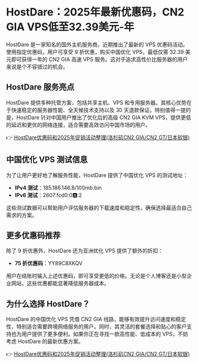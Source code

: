 # HostDare：2025年最新优惠码，CN2 GIA VPS低至32.39美元-年

HostDare 是一家知名的国外主机服务商，近期推出了最新的 VPS 优惠码活动。使用指定优惠码，用户可享受 9 折优惠，购买中国优化 VPS，最低仅需 32.39 美元即可获得一年的 CN2 GIA 高速 VPS 服务。这对于追求高性价比服务器的用户来说是个不容错过的机会。

## HostDare 服务亮点

HostDare 提供多种托管方案，包括共享主机、VPS 和专用服务器。其核心优势在于快速稳定的服务器性能、全天候技术支持以及 30 天退款保证。特别值得一提的是，HostDare 针对中国用户推出了优化后的高级 CN2 GIA KVM VPS，提供更低的延迟和更优的网络连接，适合需要高效访问中国市场的用户。

👉 [HostDare优惠码和2025年促销活动整理(洛杉矶CN2 GIA/CN2 GT/日本软银)](https://bit.ly/hostdare)

## 中国优化 VPS 测试信息

为了让用户更好地了解服务性能，HostDare 提供了中国优化 VPS 的测试地址：  
- **IPv4 测试**：185.186.146.8/100mb.bin  
- **IPv6 测试**：2607:fcd0:0:a::2  

这些测试数据可以帮助用户评估服务器的下载速度和稳定性，确保选择最适合自己需求的方案。

## 更多优惠码推荐

除了 9 折优惠外，HostDare 还为亚洲优化 VPS 提供了额外的折扣：  
- **75 折优惠码**：YY89C8XKQV  

用户在结账时输入上述优惠码，即可享受更低的价格。无论是个人博客还是小型企业网站，这些优惠都能显著降低服务器成本。

## 为什么选择 HostDare？

HostDare 的中国优化 VPS 凭借 CN2 GIA 线路，能够有效提升访问速度和稳定性，特别适合需要跨境网络服务的用户。同时，其灵活的套餐选择和贴心的客户支持也为用户提供了更多便利。如果你正在寻找一款高性能、低成本的 VPS，不妨考虑 HostDare 的最新优惠方案。

👉 [HostDare优惠码和2025年促销活动整理(洛杉矶CN2 GIA/CN2 GT/日本软银)](https://bit.ly/hostdare)